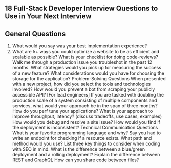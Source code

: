 ## 18 Full-Stack Developer Interview Questions to Use in Your Next Interview

## General Questions
1. What would you say was your best implementation experience?
2. What are 5+ ways you could optimize a website to be as efficient and scalable as possible?
What is your checklist for doing code-reviews?
Walk me through a production issue you troubleshot in the past 12 months.
What strategies would you pick up for measuring the success of a new feature?
What considerations would you have for choosing the storage for the application?
Problem-Solving Questions
When presented with a new project, how did you select the tools and technologies involved?
How would you prevent a bot from scraping your publicly accessible API?
[For lead engineers] If you are tasked with doubling the production scale of a system consisting of multiple components and services, what would your approach be in the span of three months?
How do you perf tune your applications? What is your approach to improve throughput, latency? (discuss tradeoffs, use cases, examples)
How would you debug and resolve a site issue?
How would you find if the deployment is inconsistent?
Technical Communication Questions
What is your favorite programming language and why?
Say you had to write an endpoint for checking if a resource exists. What path and method would you use?
List three key things to consider when coding with SEO in mind.
What is the difference between a blue/green deployment and a rolling deployment?
Explain the difference between REST and GraphQL
How can you share code between files?
